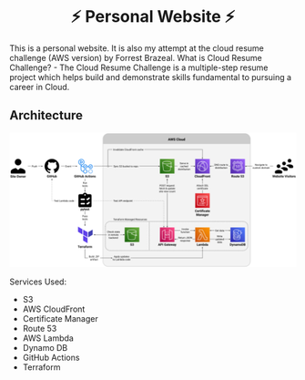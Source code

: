 <h1 align="center"> ⚡️ Personal Website ⚡️</h1>
This is a personal website. It is also my attempt at the cloud resume challenge (AWS version) by Forrest Brazeal. What is Cloud Resume Challenge? - The Cloud Resume Challenge is a multiple-step resume project which helps build and demonstrate skills fundamental to pursuing a career in Cloud.

## Architecture
<img src="website/assets/website_architecture_diagram.png"/>

Services Used:
<ul>
  <li>S3</li>
  <li>AWS CloudFront</li>
  <li>Certificate Manager</li>
  <li>Route 53</li>
  <li>AWS Lambda</li>
  <li>Dynamo DB</li>
  <li>GitHub Actions</li>
  <li>Terraform</li>
</ul>
